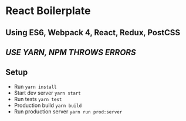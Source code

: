 # React Boilerplate
Using ES6, Webpack 4, React, Redux, PostCSS <br />
---
*USE YARN, NPM THROWS ERRORS*
---

## Setup
* Run `yarn install`
* Start dev server `yarn start`
* Run tests `yarn test`
* Production build `yarn build`
* Run production server `yarn run prod:server`